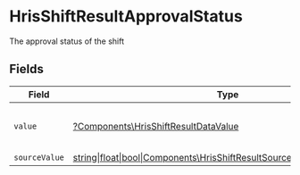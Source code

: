 # HrisShiftResultApprovalStatus

The approval status of the shift


## Fields

| Field                                                                                                                                | Type                                                                                                                                 | Required                                                                                                                             | Description                                                                                                                          | Example                                                                                                                              |
| ------------------------------------------------------------------------------------------------------------------------------------ | ------------------------------------------------------------------------------------------------------------------------------------ | ------------------------------------------------------------------------------------------------------------------------------------ | ------------------------------------------------------------------------------------------------------------------------------------ | ------------------------------------------------------------------------------------------------------------------------------------ |
| `value`                                                                                                                              | [?Components\HrisShiftResultDataValue](../../Models/Components/HrisShiftResultDataValue.md)                                          | :heavy_minus_sign:                                                                                                                   | The approval status of the shift                                                                                                     | approved                                                                                                                             |
| `sourceValue`                                                                                                                        | [string\|float\|bool\|Components\HrisShiftResultSourceValueData4\|array\|null](../../Models/Components/HrisShiftResultDataSourceValue.md) | :heavy_minus_sign:                                                                                                                   | N/A                                                                                                                                  | Approved                                                                                                                             |